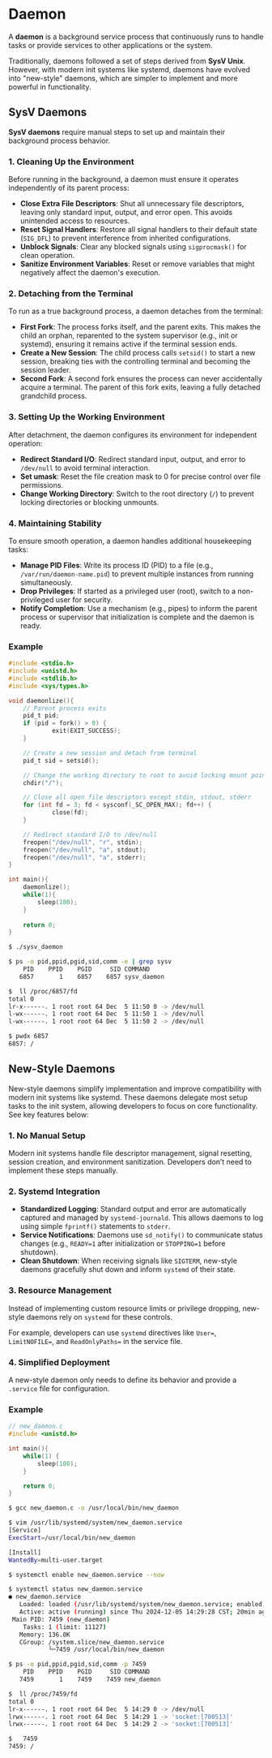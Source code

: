 # Daemon

A **daemon** is a background service process that continuously runs to handle tasks or provide services to other applications or the system. 

Traditionally, daemons followed a set of steps derived from **SysV Unix**. However, with modern init systems like systemd, daemons have evolved into "new-style" daemons, which are simpler to implement and more powerful in functionality.

## SysV Daemons

**SysV daemons** require manual steps to set up and maintain their background process behavior.

### 1. Cleaning Up the Environment

Before running in the background, a daemon must ensure it operates independently of its parent process:

- **Close Extra File Descriptors**: Shut all unnecessary file descriptors, leaving only standard input, output, and error open. This avoids unintended access to resources.
- **Reset Signal Handlers**: Restore all signal handlers to their default state (`SIG_DFL`) to prevent interference from inherited configurations.
- **Unblock Signals**: Clear any blocked signals using `sigprocmask()` for clean operation.
- **Sanitize Environment Variables**: Reset or remove variables that might negatively affect the daemon's execution.

### 2. Detaching from the Terminal

To run as a true background process, a daemon detaches from the terminal:

- **First Fork**: The process forks itself, and the parent exits. This makes the child an orphan, reparented to the system supervisor (e.g., init or systemd), ensuring it remains active if the terminal session ends.
- **Create a New Session**: The child process calls `setsid()` to start a new session, breaking ties with the controlling terminal and becoming the session leader.
- **Second Fork**: A second fork ensures the process can never accidentally acquire a terminal. The parent of this fork exits, leaving a fully detached grandchild process.

### 3. Setting Up the Working Environment

After detachment, the daemon configures its environment for independent operation:

- **Redirect Standard I/O**: Redirect standard input, output, and error to `/dev/null` to avoid terminal interaction.
- **Set umask**: Reset the file creation mask to 0 for precise control over file permissions.
- **Change Working Directory**: Switch to the root directory (`/`) to prevent locking directories or blocking unmounts.

### 4. Maintaining Stability

To ensure smooth operation, a daemon handles additional housekeeping tasks:

- **Manage PID Files**: Write its process ID (PID) to a file (e.g., `/var/run/daemon-name.pid`) to prevent multiple instances from running simultaneously.
- **Drop Privileges**: If started as a privileged user (root), switch to a non-privileged user for security.
- **Notify Completion**: Use a mechanism (e.g., pipes) to inform the parent process or supervisor that initialization is complete and the daemon is ready.

### Example

```c
#include <stdio.h>
#include <unistd.h>
#include <stdlib.h>
#include <sys/types.h>

void daemonlize(){
    // Parent process exits
    pid_t pid;
    if (pid = fork() > 0) {
            exit(EXIT_SUCCESS);
    }

    // Create a new session and detach from terminal
    pid_t sid = setsid();

    // Change the working directory to root to avoid locking mount points
    chdir("/");

    // Close all open file descriptors except stdin, stdout, stderr
    for (int fd = 3; fd < sysconf(_SC_OPEN_MAX); fd++) {
            close(fd);
    }

    // Redirect standard I/O to /dev/null
    freopen("/dev/null", "r", stdin);
    freopen("/dev/null", "a", stdout);
    freopen("/dev/null", "a", stderr);
}

int main(){
    daemonlize();
    while(1){
        sleep(100);
    }
    
    return 0;
}
```

```bash
$ ./sysv_daemon

$ ps -o pid,ppid,pgid,sid,comm -e | grep sysv
    PID    PPID    PGID     SID COMMAND
   6857       1    6857    6857 sysv_daemon

$  ll /proc/6857/fd
total 0
lr-x------. 1 root root 64 Dec  5 11:50 0 -> /dev/null
l-wx------. 1 root root 64 Dec  5 11:50 1 -> /dev/null
l-wx------. 1 root root 64 Dec  5 11:50 2 -> /dev/null

$ pwdx 6857
6857: /
```


## New-Style Daemons

New-style daemons simplify implementation and improve compatibility with modern init systems like systemd. These daemons delegate most setup tasks to the init system, allowing developers to focus on core functionality. See key features below:

### 1. No Manual Setup

Modern init systems handle file descriptor management, signal resetting, session creation, and environment sanitization. Developers don’t need to implement these steps manually.

### 2. Systemd Integration

- **Standardized Logging**: Standard output and error are automatically captured and managed by `systemd-journald`. This allows daemons to log using simple `fprintf()` statements to `stderr`.
- **Service Notifications**: Daemons use `sd_notify()` to communicate status changes (e.g., `READY=1` after initialization or `STOPPING=1` before shutdown).
- **Clean Shutdown**: When receiving signals like `SIGTERM`, new-style daemons gracefully shut down and inform `systemd` of their state.

### 3. Resource Management

Instead of implementing custom resource limits or privilege dropping, new-style daemons rely on `systemd` for these controls. 

For example, developers can use `systemd` directives like `User=`, `LimitNOFILE=`, and `ReadOnlyPaths=` in the service file.

### 4. Simplified Deployment

A new-style daemon only needs to define its behavior and provide a `.service` file for configuration.


### Example

```c
// new_daemon.c
#include <unistd.h>

int main(){
    while(1) {
        sleep(100);
    }

    return 0;
}
```

```bash
$ gcc new_daemon.c -o /usr/local/bin/new_daemon

$ vim /usr/lib/systemd/system/new_daemon.service
[Service]
ExecStart=/usr/local/bin/new_daemon

[Install]
WantedBy=multi-user.target

$ systemctl enable new_daemon.service --now

$ systemctl status new_daemon.service
● new_daemon.service
   Loaded: loaded (/usr/lib/systemd/system/new_daemon.service; enabled; vendor >
   Active: active (running) since Thu 2024-12-05 14:29:28 CST; 20min ago
 Main PID: 7459 (new_daemon)
    Tasks: 1 (limit: 11127)
   Memory: 136.0K
   CGroup: /system.slice/new_daemon.service
           └─7459 /usr/local/bin/new_daemon

$ ps -o pid,ppid,pgid,sid,comm -p 7459
    PID    PPID    PGID     SID COMMAND
   7459       1    7459    7459 new_daemon

$  ll /proc/7459/fd
total 0
lr-x------. 1 root root 64 Dec  5 14:29 0 -> /dev/null
lrwx------. 1 root root 64 Dec  5 14:29 1 -> 'socket:[700513]'
lrwx------. 1 root root 64 Dec  5 14:29 2 -> 'socket:[700513]'

$   7459
7459: /
```